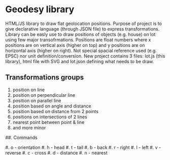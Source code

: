# Geodesy library

HTML/JS library to draw flat geolocation positions. 
Purpose of project is to give declarative language (through JSON file) to express transformations. 
Library can be easly use to draw positions of objects (e.g. house) on lot using few major transofrmations.
Positions are float numbers where x positions are on vertical axis (higher on top) and y positions are on horizontal axis (higher on right).
Not special spacial reference used (e.g. EPSC) nor unit definition/conversion.
New project contains 3 files: lot.js (this library), html file with SVG and lot.json defining what needs to be draw.

## Transformations groups

1. position on line
1. position on perpendicular line
1. position on parallel line
1. position based on angle and distance
1. position based on distance from 2 points
1. positions on intersections of 2 lines
1. nearest point between point & line
1. and more minor 

##. Commands 

#. o - orientation
#. h - head 
#. t - tail
#. b - back
#. r - right
#. l - left
#. v - reverse
#. c - cross
#. d - distance
#. n - nearest
